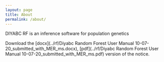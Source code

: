 ```yaml
---
layout: page
title: About
permalink: /about/
---
```


DIYABC RF is an inference software for population genetics

Download the [docx](../rf/Diyabc Random Forest User Manual 10-07-20_submitted_with_MER_ms.docx), [pdf](../rf/Diyabc Random Forest User Manual 10-07-20_submitted_with_MER_ms.pdf) version of the notice.

[diyabc github]: https://github.com/diyabc
